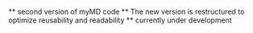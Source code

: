 ** second version of myMD code
** The new version is restructured to optimize reusability and readability
** currently under development
